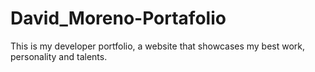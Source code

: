 # David_Moreno-Portafolio
This is my developer portfolio, a website that showcases my best work, personality and talents.
